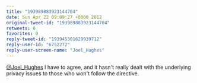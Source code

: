 ```yaml
---
title: "193989883923144704"
date: Sun Apr 22 09:09:27 +0000 2012
original-tweet-id: "193989883923144704"
retweets: 0
favorites: 0
reply-tweet-id: "193945301629939712"
reply-user-id: "6752272"
reply-user-screen-name: "Joel_Hughes"
---
```

<a href="https://twitter.com/Joel_Hughes">@Joel_Hughes</a> I have to agree, and it hasn't really dealt with the underlying privacy issues to those who won't follow the directive.
